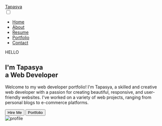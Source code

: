 <!DOCTYPE html>
<html lang="en">
  <head>
    <meta charset="UTF-8" />
    <meta http-equiv="X-UA-Compatible" content="IE=edge" />
    <meta name="viewport" content="width=device-width, initial-scale=1.0" />
    <link
      href="https://cdn.jsdelivr.net/npm/remixicon@3.2.0/fonts/remixicon.css"
      rel="stylesheet"
    />
    <link rel="stylesheet" href="personal.css" />
    <title>Web Design Mastery | Responsive Portfolio</title>
  </head>
  <body>
    <nav>
      <div class="nav__content">
        <div class="logo"><a href="#">Tapasya</a></div>
        <label for="check" class="checkbox">
          <i class="ri-menu-line"></i>
        </label>
        <input type="checkbox" name="check" id="check" />
        <ul>
          <li><a href="#">Home</a></li>
          <li><a href="#">About</a></li>
          <li><a href="#">Resume</a></li>
          <li><a href="#">Portfolio</a></li>
          <li><a href="#">Contact</a></li>
        </ul>
      </div>
    </nav>
    <section class="section">
      <div class="section__container">
        <div class="content">
          <p class="subtitle">HELLO</p>
          <h1 class="title">
            I'm <span>Tapasya<br />a</span> Web Developer
          </h1>
          <p class="description">
            Welcome to my web developer portfolio! I'm Tapasya, a skilled and
            creative web developer with a passion for creating beautiful,
            responsive, and user-friendly websites. I've worked on a variety of
            web projects, ranging from personal blogs to e-commerce platforms.
          </p>
          <div class="action__btns">
            <button class="hire__me">Hire Me</button>
            <button class="portfolio">Portfolio</button>
          </div>
        </div>
        <div class="image">
          <img src="C:\Users\Rakesh\Pictures\IMG_20240926_192832.jpg" alt="profile" />
        </div>
      </div>
    </section>
  </body>
</html>
